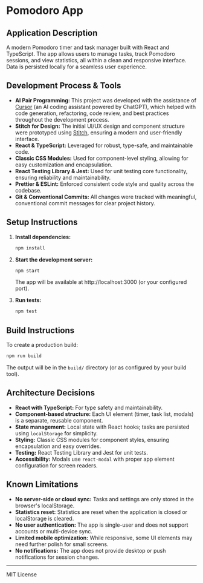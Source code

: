 # Pomodoro App

## Application Description
A modern Pomodoro timer and task manager built with React and TypeScript. The app allows users to manage tasks, track Pomodoro sessions, and view statistics, all within a clean and responsive interface. Data is persisted locally for a seamless user experience.

## Development Process & Tools

- **AI Pair Programming:** This project was developed with the assistance of [Cursor](https://www.cursor.so/) (an AI coding assistant powered by ChatGPT), which helped with code generation, refactoring, code review, and best practices throughout the development process.
- **Stitch for Design:** The initial UI/UX design and component structure were prototyped using [Stitch](https://stitch.design/), ensuring a modern and user-friendly interface.
- **React & TypeScript:** Leveraged for robust, type-safe, and maintainable code.
- **Classic CSS Modules:** Used for component-level styling, allowing for easy customization and encapsulation.
- **React Testing Library & Jest:** Used for unit testing core functionality, ensuring reliability and maintainability.
- **Prettier & ESLint:** Enforced consistent code style and quality across the codebase.
- **Git & Conventional Commits:** All changes were tracked with meaningful, conventional commit messages for clear project history.

## Setup Instructions

1. **Install dependencies:**
   ```sh
   npm install
   ```

2. **Start the development server:**
   ```sh
   npm start
   ```
   The app will be available at http://localhost:3000 (or your configured port).

3. **Run tests:**
   ```sh
   npm test
   ```

## Build Instructions

To create a production build:
```sh
npm run build
```
The output will be in the `build/` directory (or as configured by your build tool).

## Architecture Decisions
- **React with TypeScript:** For type safety and maintainability.
- **Component-based structure:** Each UI element (timer, task list, modals) is a separate, reusable component.
- **State management:** Local state with React hooks; tasks are persisted using `localStorage` for simplicity.
- **Styling:** Classic CSS modules for component styles, ensuring encapsulation and easy overrides.
- **Testing:** React Testing Library and Jest for unit tests.
- **Accessibility:** Modals use `react-modal` with proper app element configuration for screen readers.

## Known Limitations
- **No server-side or cloud sync:** Tasks and settings are only stored in the browser's localStorage.
- **Statistics reset:** Statistics are reset when the application is closed or localStorage is cleared.
- **No user authentication:** The app is single-user and does not support accounts or multi-device sync.
- **Limited mobile optimization:** While responsive, some UI elements may need further polish for small screens.
- **No notifications:** The app does not provide desktop or push notifications for session changes.

---
MIT License
